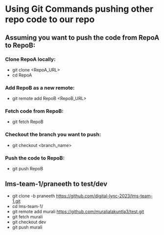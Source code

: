 # Using Git Commands pushing other repo code to our repo
## Assuming you want to push the code from RepoA to RepoB:
### Clone RepoA locally:
- git clone <RepoA_URL>
- cd RepoA
### Add RepoB as a new remote:
- git remote add RepoB <RepoB_URL>

### Fetch code from RepoB:
- git fetch RepoB

### Checkout the branch you want to push:
- git checkout <branch_name>

### Push the code to RepoB:
- git push RepoB
  
## lms-team-1/praneeth to test/dev
- git clone -b praneeth https://github.com/digital-lync-2023/lms-team-1.git
- cd lms-team-1/
- git remote add murali https://github.com/muralialakuntla3/test.git
- git fetch murali
- git checkout dev
- git push murali

